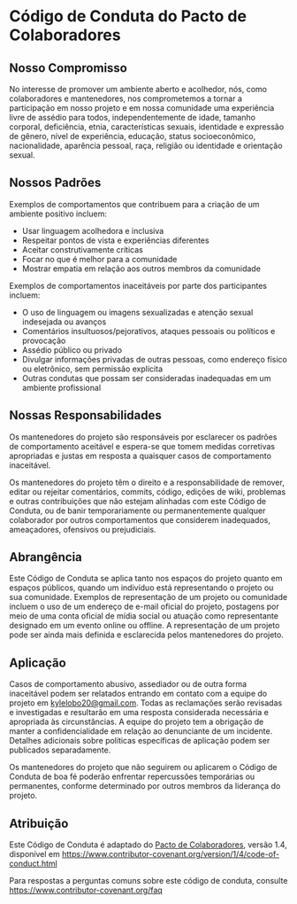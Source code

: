 # Código de Conduta do Pacto de Colaboradores

## Nosso Compromisso

No interesse de promover um ambiente aberto e acolhedor, nós, como colaboradores e mantenedores, nos comprometemos a tornar a participação em nosso projeto e em nossa comunidade uma experiência livre de assédio para todos, independentemente de idade, tamanho corporal, deficiência, etnia, características sexuais, identidade e expressão de gênero, nível de experiência, educação, status socioeconômico, nacionalidade, aparência pessoal, raça, religião ou identidade e orientação sexual.

## Nossos Padrões

Exemplos de comportamentos que contribuem para a criação de um ambiente positivo incluem:

* Usar linguagem acolhedora e inclusiva
* Respeitar pontos de vista e experiências diferentes
* Aceitar construtivamente críticas
* Focar no que é melhor para a comunidade
* Mostrar empatia em relação aos outros membros da comunidade

Exemplos de comportamentos inaceitáveis por parte dos participantes incluem:

* O uso de linguagem ou imagens sexualizadas e atenção sexual indesejada ou avanços
* Comentários insultuosos/pejorativos, ataques pessoais ou políticos e provocação
* Assédio público ou privado
* Divulgar informações privadas de outras pessoas, como endereço físico ou eletrônico, sem permissão explícita
* Outras condutas que possam ser consideradas inadequadas em um ambiente profissional

## Nossas Responsabilidades

Os mantenedores do projeto são responsáveis por esclarecer os padrões de comportamento aceitável e espera-se que tomem medidas corretivas apropriadas e justas em resposta a quaisquer casos de comportamento inaceitável.

Os mantenedores do projeto têm o direito e a responsabilidade de remover, editar ou rejeitar comentários, commits, código, edições de wiki, problemas e outras contribuições que não estejam alinhadas com este Código de Conduta, ou de banir temporariamente ou permanentemente qualquer colaborador por outros comportamentos que considerem inadequados, ameaçadores, ofensivos ou prejudiciais.

## Abrangência

Este Código de Conduta se aplica tanto nos espaços do projeto quanto em espaços públicos, quando um indivíduo está representando o projeto ou sua comunidade. Exemplos de representação de um projeto ou comunidade incluem o uso de um endereço de e-mail oficial do projeto, postagens por meio de uma conta oficial de mídia social ou atuação como representante designado em um evento online ou offline. A representação de um projeto pode ser ainda mais definida e esclarecida pelos mantenedores do projeto.

## Aplicação

Casos de comportamento abusivo, assediador ou de outra forma inaceitável podem ser relatados entrando em contato com a equipe do projeto em kylelobo20@gmail.com. Todas as reclamações serão revisadas e investigadas e resultarão em uma resposta considerada necessária e apropriada às circunstâncias. A equipe do projeto tem a obrigação de manter a confidencialidade em relação ao denunciante de um incidente. Detalhes adicionais sobre políticas específicas de aplicação podem ser publicados separadamente.

Os mantenedores do projeto que não seguirem ou aplicarem o Código de Conduta de boa fé poderão enfrentar repercussões temporárias ou permanentes, conforme determinado por outros membros da liderança do projeto.

## Atribuição

Este Código de Conduta é adaptado do [Pacto de Colaboradores][homepage], versão 1.4, disponível em https://www.contributor-covenant.org/version/1/4/code-of-conduct.html

[homepage]: https://www.contributor-covenant.org

Para respostas a perguntas comuns sobre este código de conduta, consulte https://www.contributor-covenant.org/faq
